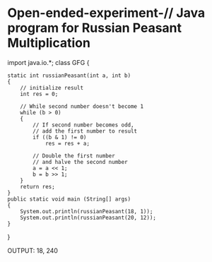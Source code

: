 # Open-ended-experiment-// Java program for Russian Peasant Multiplication





import java.io.*;
class GFG
{
	
	static int russianPeasant(int a, int b)
	{
		// initialize result
		int res = 0;

		// While second number doesn't become 1
		while (b > 0)
		{
			// If second number becomes odd,
			// add the first number to result
			if ((b & 1) != 0)
				res = res + a;

			// Double the first number
			// and halve the second number
			a = a << 1;
			b = b >> 1;
		}
		return res;
	}
	public static void main (String[] args)
	{
		System.out.println(russianPeasant(18, 1));
		System.out.println(russianPeasant(20, 12));
	}
}


OUTPUT:
18,
240
